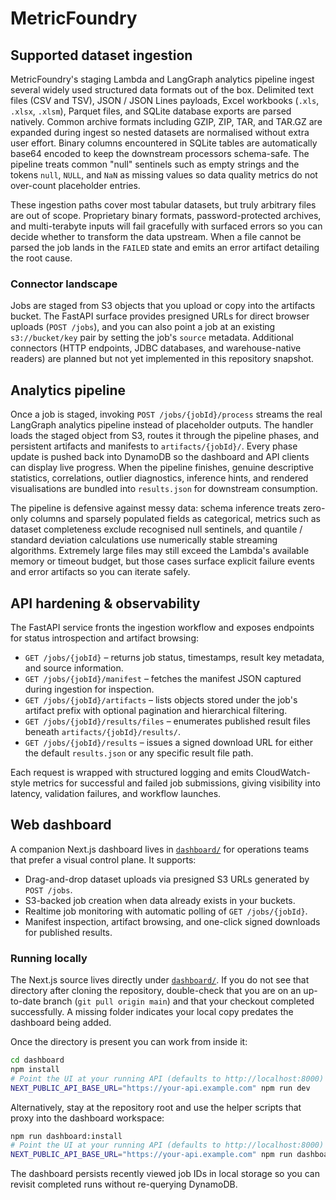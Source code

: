 # MetricFoundry

## Supported dataset ingestion

MetricFoundry's staging Lambda and LangGraph analytics pipeline ingest several
widely used structured data formats out of the box. Delimited text files (CSV
and TSV), JSON / JSON Lines payloads, Excel workbooks (`.xls`, `.xlsx`,
`.xlsm`), Parquet files, and SQLite database exports are parsed natively.
Common archive formats including GZIP, ZIP, TAR, and TAR.GZ are expanded during
ingest so nested datasets are normalised without extra user effort. Binary
columns encountered in SQLite tables are automatically base64 encoded to keep
the downstream processors schema-safe. The pipeline treats common "null"
sentinels such as empty strings and the tokens `null`, `NULL`, and `NaN` as
missing values so data quality metrics do not over-count placeholder entries.

These ingestion paths cover most tabular datasets, but truly arbitrary files
are out of scope. Proprietary binary formats, password-protected archives, and
multi-terabyte inputs will fail gracefully with surfaced errors so you can
decide whether to transform the data upstream. When a file cannot be parsed the
job lands in the `FAILED` state and emits an error artifact detailing the root
cause.

### Connector landscape

Jobs are staged from S3 objects that you upload or copy into the artifacts
bucket. The FastAPI surface provides presigned URLs for direct browser uploads
(`POST /jobs`), and you can also point a job at an existing `s3://bucket/key`
pair by setting the job's `source` metadata. Additional connectors (HTTP
endpoints, JDBC databases, and warehouse-native readers) are planned but not
yet implemented in this repository snapshot.

## Analytics pipeline

Once a job is staged, invoking `POST /jobs/{jobId}/process` streams the real
LangGraph analytics pipeline instead of placeholder outputs. The handler loads
the staged object from S3, routes it through the pipeline phases, and
persistent artifacts and manifests to `artifacts/{jobId}/`. Every phase update
is pushed back into DynamoDB so the dashboard and API clients can display live
progress. When the pipeline finishes, genuine descriptive statistics,
correlations, outlier diagnostics, inference hints, and rendered visualisations
are bundled into `results.json` for downstream consumption.

The pipeline is defensive against messy data: schema inference treats zero-only
columns and sparsely populated fields as categorical, metrics such as dataset
completeness exclude recognised null sentinels, and quantile / standard
deviation calculations use numerically stable streaming algorithms. Extremely
large files may still exceed the Lambda's available memory or timeout budget,
but those cases surface explicit failure events and error artifacts so you can
iterate safely.

## API hardening & observability

The FastAPI service fronts the ingestion workflow and exposes endpoints for
status introspection and artifact browsing:

* `GET /jobs/{jobId}` – returns job status, timestamps, result key metadata, and
  source information.
* `GET /jobs/{jobId}/manifest` – fetches the manifest JSON captured during
  ingestion for inspection.
* `GET /jobs/{jobId}/artifacts` – lists objects stored under the job's artifact
  prefix with optional pagination and hierarchical filtering.
* `GET /jobs/{jobId}/results/files` – enumerates published result files beneath
  `artifacts/{jobId}/results/`.
* `GET /jobs/{jobId}/results` – issues a signed download URL for either the
  default `results.json` or any specific result file path.

Each request is wrapped with structured logging and emits CloudWatch-style
metrics for successful and failed job submissions, giving visibility into
latency, validation failures, and workflow launches.

## Web dashboard

A companion Next.js dashboard lives in [`dashboard/`](dashboard/) for operations teams that prefer a visual control plane.
It supports:

* Drag-and-drop dataset uploads via presigned S3 URLs generated by `POST /jobs`.
* S3-backed job creation when data already exists in your buckets.
* Realtime job monitoring with automatic polling of `GET /jobs/{jobId}`.
* Manifest inspection, artifact browsing, and one-click signed downloads for published results.

### Running locally

The Next.js source lives directly under [`dashboard/`](dashboard/). If you do not
see that directory after cloning the repository, double-check that you are on an
up-to-date branch (`git pull origin main`) and that your checkout completed
successfully. A missing folder indicates your local copy predates the dashboard
being added.

Once the directory is present you can work from inside it:

```bash
cd dashboard
npm install
# Point the UI at your running API (defaults to http://localhost:8000)
NEXT_PUBLIC_API_BASE_URL="https://your-api.example.com" npm run dev
```

Alternatively, stay at the repository root and use the helper scripts that proxy
into the dashboard workspace:

```bash
npm run dashboard:install
# Point the UI at your running API (defaults to http://localhost:8000)
NEXT_PUBLIC_API_BASE_URL="https://your-api.example.com" npm run dashboard:dev
```

The dashboard persists recently viewed job IDs in local storage so you can revisit
completed runs without re-querying DynamoDB.

